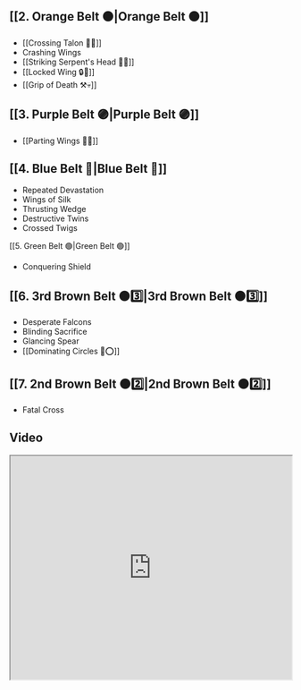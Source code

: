 ## [[2. Orange Belt 🟠|Orange Belt 🟠]]

- [[Crossing Talon 🔀🦅]]
- Crashing Wings
- [[Striking Serpent's Head 🎳🐍]]
- [[Locked Wing 🔒🪽]]
- [[Grip of Death ⚒️💀]]

## [[3. Purple Belt 🟣|Purple Belt 🟣]]

- [[Parting Wings 🥳🪽]]
## [[4. Blue Belt 🔵|Blue Belt 🔵]]

- Repeated Devastation
- Wings of Silk
- Thrusting Wedge
- Destructive Twins
- Crossed Twigs

[[5. Green Belt 🟢|Green Belt 🟢]]

- Conquering Shield
## [[6. 3rd Brown Belt 🟤3️⃣|3rd Brown Belt 🟤3️⃣]]

- Desperate Falcons
- Blinding Sacrifice
- Glancing Spear
- [[Dominating Circles 💪⭕]]

## [[7. 2nd Brown Belt 🟤2️⃣|2nd Brown Belt 🟤2️⃣]]

- Fatal Cross

## Video

<iframe src="https://www.youtube.com/embed/qSijhi8u3as" width="100%" height="400"></iframe>